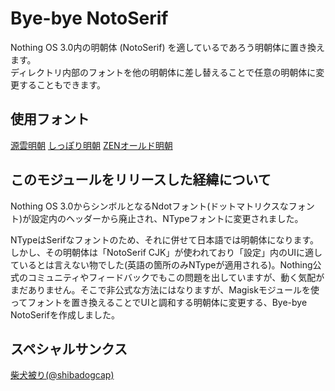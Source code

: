 # Bye-bye NotoSerif
Nothing OS 3.0内の明朝体 (NotoSerif) を適しているであろう明朝体に置き換えます。<br>
ディレクトリ内部のフォントを他の明朝体に差し替えることで任意の明朝体に変更することもできます。

## 使用フォント
[源雲明朝](https://github.com/ButTaiwan/genwan-font) [しっぽり明朝](https://fontdasu.com/shippori-mincho/) [ZENオールド明朝](https://github.com/googlefonts/zen-oldmincho)

## このモジュールをリリースした経緯について
Nothing OS 3.0からシンボルとなるNdotフォント(ドットマトリクスなフォント)が設定内のヘッダーから廃止され、NTypeフォントに変更されました。

NTypeはSerifなフォントのため、それに併せて日本語では明朝体になります。<br>
しかし、その明朝体は「NotoSerif CJK」が使われており「設定」内のUIに適しているとは言えない物でした(英語の箇所のみNTypeが適用される)。Nothing公式のコミュニティやフィードバックでもこの問題を出していますが、動く気配がまだありません。そこで非公式な方法にはなりますが、Magiskモジュールを使ってフォントを置き換えることでUIと調和する明朝体に変更する、Bye-bye NotoSerifを作成しました。

## スペシャルサンクス
[柴犬被り(@shibadogcap)](https://github.com/shibadogcap)
